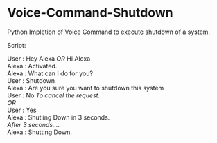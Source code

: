 # Voice-Command-Shutdown
Python Impletion of Voice Command to execute shutdown of a system.


Script:

User  : Hey Alexa   *OR*  Hi Alexa <br />
Alexa : Activated.<br />
Alexa : What can I do for you?<br />
User  : Shutdown<br />
Alexa : Are you sure you want to shutdown this system<br />
User  : No  *To cancel the request.*<br />
      *OR*<br />
User  : Yes<br />
Alexa : Shutiing Down in 3 seconds.<br />
      *After 3 seconds....*<br />
Alexa : Shutting Down.<br />
